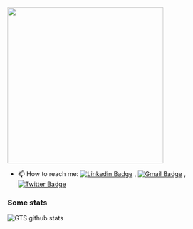 <img src="https://camo.githubusercontent.com/3b7c592ede97b6138ffd4b1cc1541c2f3b11fd39/687474703a2f2f33312e6d656469612e74756d626c722e636f6d2f31376665613932306666333665663466356238373764353231366137616164392f74756d626c725f6d6f39786a65387a5a34317163626975666f315f313238302e676966" height="350px" width ="350px">

- 📫 How to reach me:
[![Linkedin Badge](https://img.shields.io/badge/-LinkedIn-blue?style=flat-square&logo=Linkedin&logoColor=white&link=https://www.linkedin.com/in/guilherme-testa-silva/)](https://www.linkedin.com/in/guilherme-testa-silva/) 
, [![Gmail Badge](https://img.shields.io/badge/-Gmail-c14438?style=flat-square&logo=Gmail&logoColor=white&link=mailto:gts.nexp@gmail.com)](mailto:gts.nexp@gmail.com)
,[![Twitter Badge](https://img.shields.io/badge/-Raghav-1ca0f1?style=flat-square&logo=twitter&logoColor=white&link=https://twitter.com/gts_nexp)](https://twitter.com/gts_nexp)

### Some stats 
<img alt="GTS github stats" src="https://github-readme-stats.vercel.app/api?username=gtsilva&&show_icons=true&title_color=ffffff&icon_color=bb2acf&text_color=daf7dc&bg_color=151515" >
